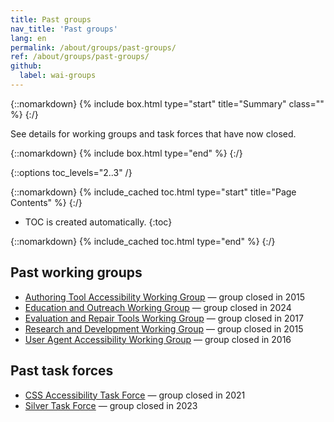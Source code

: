 ```yaml
---
title: Past groups
nav_title: 'Past groups'
lang: en
permalink: /about/groups/past-groups/
ref: /about/groups/past-groups/
github:
  label: wai-groups
---
```


{::nomarkdown}
{% include box.html type="start" title="Summary" class="" %}
{:/}

See details for working groups and task forces that have now closed.

{::nomarkdown}
{% include box.html type="end" %}
{:/}

{::options toc_levels="2..3" /}

{::nomarkdown}
{% include_cached toc.html type="start" title="Page Contents" %}
{:/}

-   TOC is created automatically.
{:toc}

{::nomarkdown}
{% include_cached toc.html type="end" %}
{:/}

## Past working groups

* [Authoring Tool Accessibility Working Group](https://www.w3.org/groups/wg/atag/) &mdash; group closed in 2015
* [Education and Outreach Working Group](https://www.w3.org/groups/wg/eowg/) &mdash; group closed in 2024
* [Evaluation and Repair Tools Working Group](https://www.w3.org/groups/wg/ertwg/) &mdash; group closed in 2017
* [Research and Development Working Group](https://www.w3.org/groups/wg/wai-rd/) &mdash; group closed in 2015
* [User Agent Accessibility Working Group](https://www.w3.org/groups/wg/uaag/) &mdash; group closed in 2016

## Past task forces

* [CSS Accessibility Task Force](https://www.w3.org/groups/tf/css-a11y/) &mdash; group closed in 2021
* [Silver Task Force](https://www.w3.org/groups/tf/silver-tf/) &mdash; group closed in 2023